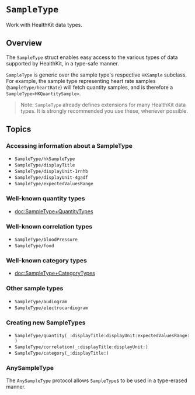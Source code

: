 # ``SampleType``

<!--
This source file is part of the Stanford Spezi open-source project

SPDX-FileCopyrightText: 2025 Stanford University and the project authors (see CONTRIBUTORS.md)

SPDX-License-Identifier: MIT
-->

Work with HealthKit data types.

## Overview

The `SampleType` struct enables easy access to the various types of data supported by HealthKit, in a type-safe manner.

`SampleType` is generic over the sample type's respective `HKSample` subclass.
For example, the sample type representing heart rate samples (``SampleType/heartRate``) will fetch quantity samples, and is therefore a `SampleType<HKQuantitySample>`. 

> Note: `SampleType` already defines extensions for many HealthKit data types. It is strongly recommended you use these, whenever possible.


## Topics

### Accessing information about a SampleType
- ``SampleType/hkSampleType``
- ``SampleType/displayTitle``
- ``SampleType/displayUnit-1rnhb``
- ``SampleType/displayUnit-4gadf``
- ``SampleType/expectedValuesRange``

### Well-known quantity types
- <doc:SampleType+QuantityTypes>

### Well-known correlation types
- ``SampleType/bloodPressure``
- ``SampleType/food``

### Well-known category types
- <doc:SampleType+CategoryTypes>

### Other sample types
- ``SampleType/audiogram``
- ``SampleType/electrocardiogram``

### Creating new SampleTypes
- ``SampleType/quantity(_:displayTitle:displayUnit:expectedValuesRange:)``
- ``SampleType/correlation(_:displayTitle:displayUnit:)``
- ``SampleType/category(_:displayTitle:)``


### AnySampleType

The ``AnySampleType`` protocol allows ``SampleType``s to be used in a type-erased manner.

